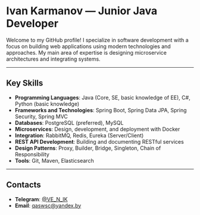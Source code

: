 # Ivan Karmanov — Junior Java Developer

Welcome to my GitHub profile! I specialize in software development with a focus on building web applications using modern technologies and approaches. My main area of expertise is designing microservice architectures and integrating systems.

---

## Key Skills

- **Programming Languages**: Java (Core, SE, basic knowledge of EE), C#, Python (basic knowledge)
- **Frameworks and Technologies**: Spring Boot, Spring Data JPA, Spring Security, Spring MVC
- **Databases**: PostgreSQL (preferred), MySQL
- **Microservices**: Design, development, and deployment with Docker
- **Integration**: RabbitMQ, Redis, Eureka (Server/Client)
- **REST API Development**: Building and documenting RESTful services
- **Design Patterns**: Proxy, Builder, Bridge, Singleton, Chain of Responsibility
- **Tools**: Git, Maven, Elasticsearch

---

## Contacts

- **Telegram**: [@VE_N_IK](https://t.me/VE_N_IK)  
- **Email**: [qaswsc@yandex.by](mailto:qaswsc@yandex.by)  
